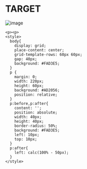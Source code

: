 # TARGET

![image](https://github.com/gaschneider/cssbattle/assets/16023844/25cba0a4-1d1c-4e30-9cc4-f4b3cf3ac445)

```
<p><p>
<style>
  body{
    display: grid;
    place-content: center;
    grid-template-rows: 60px 60px;
    gap: 40px;
    background: #FAD3E5;
  }
  p {
    margin: 0;
    width: 220px;
    height: 60px;
    background: #AD2056;
    position: relative;
  }
  p:before,p:after{
    content: '';
    position: absolute;
    width: 40px;
    height: 40px;
    border-radius: 50%;
    background: #FAD3E5;
    left: 10px;
    top: 10px;
  }
  p:after{
    left: calc(100% - 50px);
  }
</style>
```
